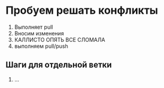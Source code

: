 # Пробуем решать конфликты

1. Выполняет pull
3. Вносим изменения
4. КАЛЛИСТО ОПЯТЬ ВСЕ СЛОМАЛА
5. выполняем pull/push

## Шаги для отдельной ветки

1. ...